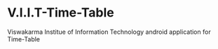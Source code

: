 # V.I.I.T-Time-Table
Viswakarma Institue of Information Technology android application for Time-Table 
